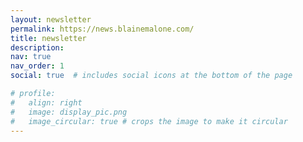 ```yaml
---
layout: newsletter
permalink: https://news.blainemalone.com/
title: newsletter
description:
nav: true
nav_order: 1
social: true  # includes social icons at the bottom of the page

# profile:
#   align: right
#   image: display_pic.png
#   image_circular: true # crops the image to make it circular
---
```

<!-- _pages/growth.md -->
